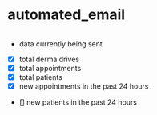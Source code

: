 # automated_email

######
- data currently being sent
- [x] total derma drives
- [x] total appointments
- [x] total patients
- [x] new appointments in the past 24 hours
- [] new patients in the past 24 hours
